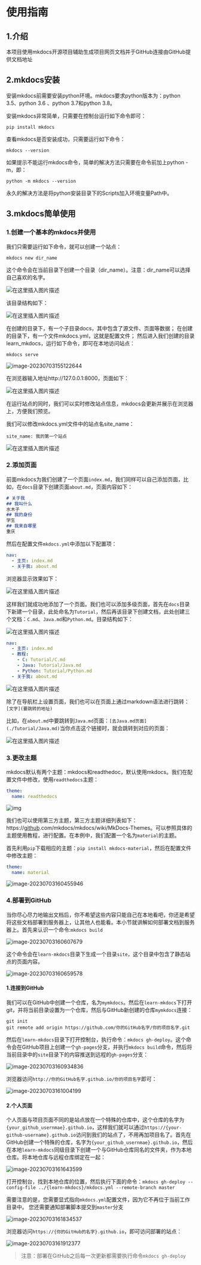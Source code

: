# 使用指南
## 1.介绍
本项目使用mkdocs开源项目辅助生成项目网页文档并于GitHub连接由GitHub提供文档地址
## 2.mkdocs安装
安装mkdocs前需要安装python环境。mkdocs要求python版本为：python 3.5、python 3.6 、python 3.7和python 3.8。

安装mkdocs非常简单，只需要在控制台运行如下命令即可：

`pip install mkdocs`

查看mkdocs是否安装成功，只需要运行如下命令：

`mkdocs --version`

如果提示不能运行mkdocs命令，简单的解决方法只需要在命令前加上python -m，即：

`python -m mkdocs --version`

永久的解决方法是将python安装目录下的Scripts加入环境变量Path中。

## 3.mkdocs简单使用

### 1.创建一个基本的mkdocs并使用

我们只需要运行如下命令，就可以创建一个站点：

`mkdocs new dir_name`

这个命令会在当前目录下创建一个目录（dir_name）。注意：dir_name可以选择自己喜欢的名字。

![在这里插入图片描述](../images/Use/20210422170006774.png)

该目录结构如下：

![在这里插入图片描述](../images/Use/2021042217001614.png)

在创建的目录下，有一个子目录docs，其中包含了源文件、页面等数据；
在创建的目录下，有一个文件mkdocs.yml，这就是配置文件；
然后进入我们创建的目录learn_mkdocs，运行如下命令，即可在本地访问站点：

`mkdocs serve`

![image-20230703155122644](../images/Use/image-20230703155122644.png)

在浏览器输入地址http://127.0.0.1:8000，页面如下：

![在这里插入图片描述](../images/Use/1.png)

在运行站点的同时，我们可以实时修改站点信息，mkdocs会更新并展示在浏览器上，方便我们预览。

我们可以修改mkdocs.yml文件中的站点名site_name：

`site_name: 我的第一个站点`

![在这里插入图片描述](../images/Use/20210422170054785.png)



### 2.添加页面

前面mkdocs为我们创建了一个页面`index.md`，我们同样可以自己添加页面，比如，在`docs`目录下创建页面`about.md`，页面内容如下：

```markdown
# 关于我
## 我叫什么
水木子
## 我的身份
学生
## 我来自哪里
重庆
```

然后在配置文件`mkdocs.yml`中添加以下配置项：

```yml
nav: 
  - 主页: index.md
  - 关于我: about.md
```

浏览器显示效果如下：

![在这里插入图片描述](../images/Use/2.png)

这样我们就成功地添加了一个页面。我们也可以添加多级页面，首先在`docs`目录下新建一个目录，此处命名为`Tutorial`，然后再该目录下创建文档，此处创建三个文档：`C.md`、`Java.md`和`Python.md`。目录结构如下：

![在这里插入图片描述](../images/Use/3.png)

```yml
nav: 
  - 主页: index.md
  - 教程:
    - C: Tutorial/C.md
    - Java: Tutorial/Java.md
    - Python: Tutorial/Python.md
  - 关于我: about.md
```

![在这里插入图片描述](../images/Use/4.png)

除了在导航栏上设置页面，我们也可以在页面上通过markdown语法进行跳转：`[文字](要跳转的地址)`

比如，在`about.md`中要跳转到`Java.md`页面：`[去Java.md页面](./Tutorial/Java.md)`当你点击这个链接时，就会跳转到对应的页面：

![在这里插入图片描述](../images/Use/5.png)

### 3.更改主题

mkdocs默认有两个主题：mkdocs和readthedoc，默认使用mkdocs。我们在配置文件中修改，使用`readthedocs`主题：

```yml
theme:
  name: readthedocs
```

![img](../images/Use/6.png)

我们也可以使用第三方主题，第三方主题详细列表如下：https://[github](https://so.csdn.net/so/search?q=github&spm=1001.2101.3001.7020).com/mkdocs/mkdocs/wiki/MkDocs-Themes。可以参照具体的主题使用教程，进行配置。在本例中，我们配置一个名为`material`的主题。

首先利用`pip`下载相应的主题：`pip install mkdocs-material`，然后在配置文件中修改主题：

```yml
theme:
  name: material
```

![image-20230703160455946](../images/Use/image-20230703160455946.png)

### 4.部署到GitHub

当你尽心尽力地输出文档后，你不希望这些内容只能自己在本地看吧，你还是希望将这些文档部署到服务器上，让其他人也能看。本小节就讲解如何部署文档到服务器上。首先来认识一个命令:`mkdocs build`

![image-20230703160607679](../images/Use/image-20230703160607679.png)

这个命令会在`learn-mkdocs`目录下生成一个目录`site`，这个目录中包含了静态站点的页面内容。

![image-20230703160659578](../images/Use/image-20230703160656906.png)

#### 1.连接到GitHub

我们可以在GitHub中创建一个仓库，名为`mymkdocs`。然后在`learn-mkdocs`下打开git，并将当前目录设置为一个仓库，然后与GitHub新创建的仓库`mymkdocs`连接：

```git
git init
git remote add origin https://github.com/你的GitHub名字/你的项目名字.git
```

然后在`learn-mkdocs`目录下打开控制台，执行命令：`mkdocs gh-deploy`。这个命令会在GitHub项目上创建一个`gh-pages`分支，并执行`mkdocs build`命令，然后将当前目录中的`site`目录下的内容推送到远程的`gh-pages`分支：

![image-20230703160934836](../images/Use/image-20230703160934836.png)

浏览器访问`http://你的GitHub名字.github.io/你的项目名字`即可：

![image-20230703161004199](../images/Use/image-20230703161004199.png)

#### 2.个人页面

个人页面与项目页面不同的是站点放在一个特殊的仓库中，这个仓库的名字为`{your_github_usernmae}.github.io`，这样我们就可以通过`https://{your-github-username}.github.io`访问到我们的站点了，不用再加项目名了。首先在GitHub创建一个特殊的仓库，名字为`{your_github_usernmae}.github.io`，然后在本地`learn-mkdocs`同级目录下创建一个与GitHub仓库同名的文件夹，作为本地仓库。将本地仓库与远程仓库绑定在一起：

![image-20230703161643599](../images/Use/image-20230703161643599.png)

打开控制台，找到本地仓库的位置，然后执行下面的命令：`mkdocs gh-deploy --config-file ../{learn-mkdocs}/mkdocs.yml --remote-branch master`

需要注意的是，您需要显式指向`mkdocs.yml`配置文件，因为它不再位于当前工作目录中。 您还需要通知部署脚本提交到`master`分支

![image-20230703161834537](../images/Use/image-20230703161834537.png)

浏览器访问`https://{你的GitHub的名字}.github.io`，即可访问部署的站点：

![image-20230703161912377](../images/Use/image-20230703161912377.png)

> ​	注意：部署在GitHub之后每一次更新都需要执行命令`mkdocs gh-deploy`

